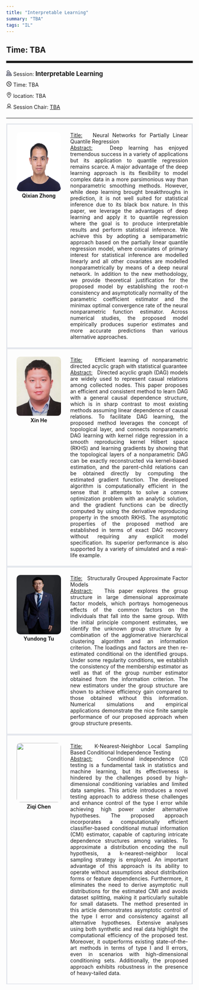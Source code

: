 ```yaml
---
title: "Interpretable Learning"
summary: "TBA"
tags: "IL"
---
```


Time: TBA
------


<hr style="border: 0; border-top: 5px solid;">

<div class="tip">
    <img class="icon" src="/icon/yanjiang.png" />
    Session: <span class="font-bold" style="font-size:120%">Interpretable Learning</span>
</div>

<div class="tip">
    <img class="icon" src="/icon/shizhong.png" />
    Time: TBA
</div>
<div class="tip">
    <img class="icon" src="/icon/didian.png" />
    location: TBA
</div>


<div class="tip">
    <img class="icon" src="/icon/lingdao.png" />
    Session Chair: <a href="http://xiangyuchang.github.io/" target="_blank">TBA</a>
</div>


________________________________________

<div class="row">
    <div class="left">
        <img src="/images/qixian.png" class="avatar" />
        <div class="font-small font-bold">
            <a>
                Qixian Zhong
            </a>
        </div>
    </div>
    <div class="right">
        <div class="font-small">
            <u>Title:</u> &nbsp;
            Neural Networks for Partially Linear Quantile Regression
        </div>
        <div class="content font-small">
            <u>Abstract:</u> &nbsp;
            Deep learning has enjoyed tremendous success in a variety of applications but its application to quantile regression remains scarce. A major advantage of the deep learning approach is its flexibility to model complex data in a more parsimonious way than nonparametric smoothing methods. However, while deep learning brought breakthroughs in prediction, it is not well suited for statistical inference due to its black box nature. In this paper, we leverage the advantages of deep learning and apply it to quantile regression where the goal is to produce interpretable results and perform statistical inference. We achieve this by adopting a semiparametric approach based on the partially linear quantile regression model, where covariates of primary interest for statistical inference are modelled linearly and all other covariates are modelled nonparametrically by means of a deep neural network. In addition to the new methodology, we provide theoretical justification for the proposed model by establishing the root-n consistency and asymptotically normality of the parametric coefficient estimator and the minimax optimal convergence rate of the neural nonparametric function estimator. Across numerical studies, the proposed model empirically produces superior estimates and more accurate predictions than various alternative approaches.
        </div>
    </div>
</div>

<div class="row">
    <div class="left">
        <img src="/images/hexin.png" class="avatar" />
        <div class="font-small font-bold">
            <a>
                Xin He
            </a>
        </div>
    </div>
    <div class="right">
        <div class="font-small">
            <u>Title:</u> &nbsp;
            Efficient learning of nonparametric directed acyclic graph with statistical guarantee
        </div>
        <div class="content font-small">
            <u>Abstract:</u> &nbsp;
            Directed acyclic graph (DAG) models are widely used to represent casual   relations among collected nodes. This paper proposes an efficient and consistent method to learn DAG with a general causal dependence structure, which is in sharp contrast to most existing methods assuming linear dependence of causal relations.  To facilitate DAG learning, the proposed method leverages the concept of topological layer, and connects nonparametric DAG learning with kernel ridge regression in a smooth reproducing kernel Hilbert space (RKHS) and learning gradients by showing that  the topological  layers of a nonparametric DAG can be exactly reconstructed via kernel-based estimation,  and the parent-child relations can be obtained directly by computing the estimated gradient function. The developed algorithm is computationally efficient in the sense that it attempts to solve a convex optimization problem with an analytic solution, and the gradient functions can be directly computed by using the derivative reproducing property in the smooth RKHS. The asymptotic properties of the proposed method are established in terms of exact DAG recovery without requiring any explicit model specification. Its superior performance is also supported by a variety of simulated and a real-life example.
        </div>
    </div>
</div>

<div class="row">
    <div class="left">
        <img src="/images/yundong.jpeg" class="avatar" />
        <div class="font-small font-bold">
            <a>
                Yundong Tu
            </a>
        </div>
    </div>
    <div class="right">
        <div class="font-small">
            <u>Title:</u> &nbsp;
            Structurally Grouped Approximate Factor Models
        </div>
        <div class="content font-small">
            <u>Abstract:</u> &nbsp;
            This paper explores the group structure in large dimensional approximate factor models, which portrays homogeneous effects of the common factors on the individuals that fall into the same group. With the initial principle component estimates, we identify the unknown group structure by a combination of the agglomerative hierarchical clustering algorithm and an information criterion. The loadings and factors are then re-estimated conditional on the identified groups. Under some regularity conditions, we establish the consistency of the membership estimator as well as that of the group number estimator obtained from the information criterion. The new estimators under the group structure are shown to achieve efficiency gain compared to those obtained without this information. Numerical simulations and empirical applications demonstrate the nice finite sample performance of our proposed approach when group structure presents.
        </div>
    </div>
</div>

<div class="row">
    <div class="left">
        <img src="/images/ziqi.jpeg" class="avatar" />
        <div class="font-small font-bold">
            <a>
                Ziqi Chen
            </a>
        </div>
    </div>
    <div class="right">
        <div class="font-small">
            <u>Title:</u> &nbsp;
            K-Nearest-Neighbor Local Sampling Based Conditional Independence Testing
        </div>
        <div class="content font-small">
            <u>Abstract:</u> &nbsp;
            Conditional independence (CI) testing is a fundamental task in statistics and machine learning, but its effectiveness is hindered by the challenges posed by high-dimensional conditioning variables and limited data samples. This article introduces a novel testing approach to address these challenges and enhance control of the type I error while achieving high power under alternative hypotheses. The proposed approach incorporates a computationally efficient classifier-based conditional mutual information (CMI) estimator, capable of capturing intricate dependence structures among variables. To approximate a distribution encoding the null hypothesis, a k-nearest-neighbor local sampling strategy is employed. An important advantage of this approach is its ability to operate without assumptions about distribution forms or feature dependencies. Furthermore, it eliminates the need to derive asymptotic null distributions for the estimated CMI and avoids dataset splitting, making it particularly suitable for small datasets. The method presented in this article demonstrates asymptotic control of the type I error and consistency against all alternative hypotheses. Extensive analyses using both synthetic and real data highlight the computational efficiency of the proposed test. Moreover, it outperforms existing state-of-the-art methods in terms of type I and II errors, even in scenarios with high-dimensional conditioning sets. Additionally, the proposed approach exhibits robustness in the presence of heavy-tailed data. 
        </div>
    </div>
</div>

<style>

.tip {
    height: 30px;
    line-height: 30px;
}

.icon {
    width: 15px;
}

.row {
    padding: 10px; 
    height: auto; 
    border-bottom-width: 2px; 
    border-style: solid; 
    border-color: #E4E7ED; 
    padding-bottom: 20px; 
    padding-top: 20px;
    display: flex; 
    text-align: justify;
}

.left {
    min-width: 150px !important;
    text-align: center;
}

.avatar {
    width: 120px;
    height: 160px;
    max-width: 100%;
    border-radius: 10px;
}

.right {
    margin-left: 10px; 
    max-width: 80%;
}


.font-small {
    /* font-size: 16px; */
}

.font-bold {
    font-weight: bold;
}
</style>
